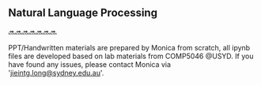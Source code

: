 ## Natural Language Processing

🔜🔜🔜🔜🔜🔜🔜

PPT/Handwritten materials are prepared by Monica from scratch, all ipynb files are developed based on lab materials from COMP5046 @USYD. 
If you have found any issues, please contact Monica via 'jieintg.long@sydney.edu.au'.

